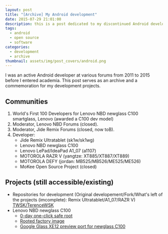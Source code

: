 ```yaml
---
layout: post
title: "[Archive] My Android development"
date: 2015-07-29 21:01:00
description: this is a post dedicated to my discontinued Android development projects
tags:
  - android
  - open source
  - software
categories:
  - development
  - archive
thumbnail: assets/img/post_covers/android.png
---
```


I was an active Android developer at various forums from 2011 to 2015 before I entered academia. This post serves as an archive and a commemoration for my development projects.

## Communities

1. World's First 100 Developers for Lenovo NBD newglass C100 smartglass, Lenovo (awarded a C100 dev model)
2. Moderator, Lenovo NBD Forums (closed).
3. Moderator, Jide Remix Forums (closed, now toB).
4. Developer:
   - Jide Remix Ultratablet (sk1w/sk1wg)
   - Lenovo NBD newglass C100
   - Lenovo LePad/IdeaPad A1_07 (a1107)
   - MOTOROLA RAZR V (yangtze: XT885/XT887/XT889)
   - MOTOROLA DEFY (jordan: MB525/MB526/ME525/ME526)
   - MoKee Open Source Project (closed)

## Projects (still accessible/existing)

- Repositories for development (Original developement/Fork/What's left of the projects (imcomplete): Remix Ultratablet/A1_07/RAZR V) [TWSK/TerenceWSK](https://github.com/TerenceWSK?tab=repositories)
- Lenovo NBD newglass C100
  - [0-day one-click safe root](https://xdaforums.com/t/one-click-safe-root-for-lenovo-nbd-new-glass-c100.3167810/)
  - [Rooted factory image](https://xdaforums.com/t/rooted-factory-image-for-lenovo-nbd-new-glass-c100-based-on-build1-2-updated.3167845/)
  - [Google Glass XE12 preview port for newglass C100](https://xdaforums.com/t/google-xe12-preview-for-lenovo-nbd-new-glass-c100.3167891/)
